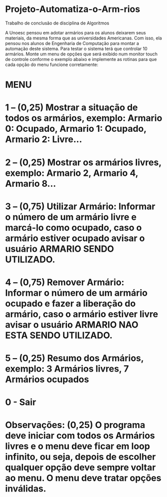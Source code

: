 # Projeto-Automatiza-o-Arm-rios
Trabalho de conclusão de disciplina de Algoritmos

A Unoesc pensou em adotar armários para os alunos deixarem seus materiais, da mesma forma que as universidades Americanas. Com isso, ela pensou nos alunos de Engenharia
de Computação para montar a automação deste sistema. Para testar o sistema terá que controlar 10 armários. Monte um menu de opções que será exibido num monitor touch de
controle conforme o exemplo abaixo e implemente as rotinas para que cada opção do menu funcione corretamente:

# MENU
# 1 – (0,25) Mostrar a situação de todos os armários, exemplo: Armario 0: Ocupado, Armario 1: Ocupado, Armario 2: Livre...
# 2 – (0,25) Mostrar os armários livres, exemplo: Armario 2, Armario 4, Armario 8...
# 3 – (0,75) Utilizar Armário: Informar o número de um armário livre e marcá-lo como ocupado, caso o armário estiver ocupado avisar o usuário ARMARIO SENDO UTILIZADO.
# 4 – (0,75) Remover Armário: Informar o número de um armário ocupado e fazer a liberação do armário, caso o armário estiver livre avisar o usuário ARMARIO NAO ESTA SENDO UTILIZADO.
# 5 – (0,25) Resumo dos Armários, exemplo: 3 Armários livres, 7 Armários ocupados
# 0 - Sair

# Observações: (0,25) O programa deve iniciar com todos os Armários livres e o menu deve ficar em loop infinito, ou seja, depois de escolher qualquer opção deve sempre voltar ao menu. O menu deve tratar opções inválidas.
